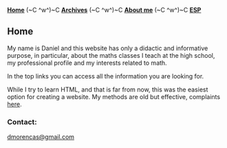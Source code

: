 [**Home**](ENGindex.html) (~C ^w^)~C    [**Archives**](ENGArchivos.html) (~C ^w^)~C    [**About me**](ENGSobremi.html) (~C ^w^)~C [**ESP**](index.html)

## Home

My name is Daniel and this website has only a didactic and informative purpose, in particular, about the maths classes I teach at the high school, my professional profile and my interests related to math. 

In the top links you can access all the information you are looking for. 

While I try to learn HTML, and that is far from now, this was the easiest option for creating a website. 
My methods are old but effective, complaints [here](https://www.youtube.com/watch?v=4GicJVYQvcg&list=LLecsc4UOOJfb3kJ5_0Mxe2A&index=39&t=0s).


### Contact:

dmorencas@gmail.com
